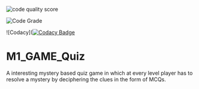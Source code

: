 

![code quality score](https://api.codiga.io/project/29998/score/svg)

![Code Grade](https://api.codiga.io/project/29998/status/svg)

![Codacy]([![Codacy Badge](https://app.codacy.com/project/badge/Grade/dd7d4527b09b442ab51b7b52f7577c87)](https://www.codacy.com/gh/VatsalKr/M1_GAME_Quiz/dashboard?utm_source=github.com&amp;utm_medium=referral&amp;utm_content=VatsalKr/M1_GAME_Quiz&amp;utm_campaign=Badge_Grade)


# M1_GAME_Quiz
A interesting mystery based quiz game in which at every level player has to resolve a mystery by deciphering the clues in the form of MCQs.


